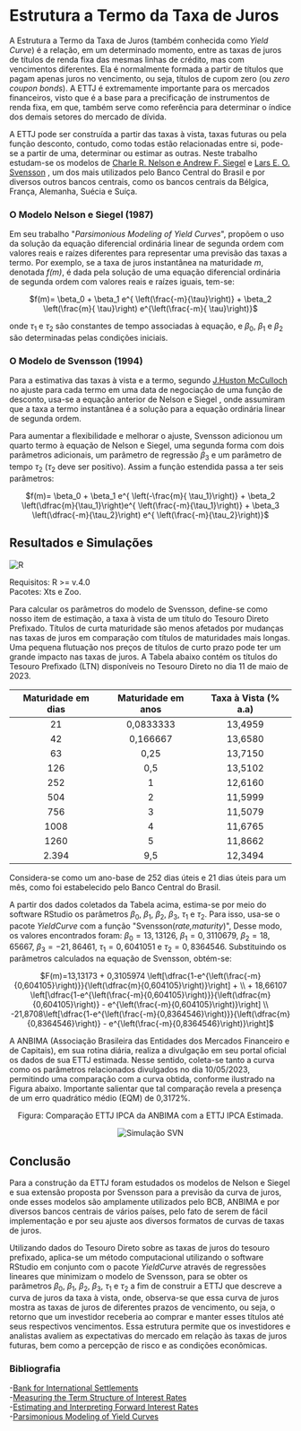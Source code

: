 # Estrutura a Termo da Taxa de Juros

A Estrutura a Termo da Taxa de Juros (também conhecida como *Yield Curve*) é a relação, em um determinado momento, entre as taxas de juros de títulos de renda fixa das mesmas linhas de crédito, mas com vencimentos diferentes. Ela é normalmente formada a partir de títulos que pagam apenas juros no vencimento, ou seja, títulos de cupom zero (ou *zero coupon bonds*). A ETTJ é extremamente importante para os mercados financeiros, visto que é a base para a precificação de instrumentos de renda fixa, em que, também serve como referência para determinar o índice dos demais setores do mercado de dívida.

A ETTJ pode ser construída a partir das taxas à vista, taxas futuras ou pela função desconto, contudo, como todas estão relacionadas entre si, pode-se a partir de uma, determinar ou estimar as outras. Neste trabalho estudam-se os modelos de [Charle R. Nelson e Andrew F. Siegel](http://www.jstor.org/stable/2352957)  e [Lars E. O. Svensson](https://www.elibrary.imf.org/downloadpdf/journals/001/1994/114/001.1994.issue-114-en.xml) , um dos mais utilizados pelo Banco Central do Brasil e por diversos outros bancos centrais, como os bancos centrais da Bélgica, França, Alemanha, Suécia e Suíça.

### O Modelo Nelson e Siegel (1987)
Em seu trabalho "*Parsimonious Modeling of Yield Curves*", propõem o uso da solução da equação diferencial ordinária linear de segunda ordem com valores reais e raízes diferentes para representar uma previsão das taxas a termo. Por exemplo, se a taxa de juros instantânea na maturidade *m*, denotada *f(m)*, é dada pela solução de uma equação diferencial ordinária de segunda ordem com valores reais e raízes iguais, tem-se:

<p align="center">
$f(m)= \beta_0 + \beta_1 e^{ \left(\frac{-m}{\tau}\right)} + \beta_2 \left(\frac{m}{ \tau}\right) e^{\left(\frac{-m}{ \tau}\right)}$
</p>

onde $\tau_1$ e $\tau_2$ são constantes de tempo associadas à equação, e $\beta_0$, $\beta_1$ e $\beta_2$ são determinadas pelas condições iniciais.

### O Modelo de Svensson (1994)
Para a estimativa das taxas à vista e a termo, segundo [J.Huston McCulloch](http://www.jstor.org/stable/2351832) no ajuste para cada termo em uma data de negociação de uma função de desconto, usa-se a equação anterior de Nelson e Siegel , onde assumiram que a taxa a termo instantânea é a solução para a equação ordinária linear de segunda ordem. 

Para aumentar a flexibilidade e melhorar o ajuste, Svensson adicionou um quarto termo à equação de Nelson e Siegel, uma segunda forma com dois parâmetros adicionais, um parâmetro de regressão $\beta_3$ e um parâmetro de tempo $\tau_2$ ($\tau_2$ deve ser positivo). Assim a função estendida passa a ter seis parâmetros:

<p align="center">
$f(m)= \beta_0 + \beta_1 e^{ \left(-\frac{m}{ \tau_1}\right)} + \beta_2 \left(\dfrac{m}{\tau_1}\right)e^{ \left(\frac{-m}{\tau_1}\right)} + \beta_3 \left(\dfrac{-m}{\tau_2}\right) e^{ \left(\frac{-m}{\tau_2}\right)}$
</p>

## Resultados e Simulações
![R](https://img.shields.io/badge/R-276DC3?style=for-the-badge&logo=r&logoColor=white)

Requisitos: R >= v.4.0  
Pacotes: Xts e Zoo.

Para calcular os parâmetros do modelo de Svensson, define-se como nosso item de estimação, a taxa à vista de um título do Tesouro Direto Prefixado. Títulos de curta maturidade são menos afetados por mudanças nas taxas de juros em comparação com títulos de maturidades mais longas. Uma pequena flutuação nos preços de títulos de curto prazo pode ter um grande impacto nas taxas de juros.  A Tabela abaixo contém os títulos do Tesouro Prefixado (LTN) disponíveis no Tesouro Direto no dia 11 de maio de 2023.

| Maturidade em dias | Maturidade em anos | Taxa à Vista (\% a.a) |
|:--------------------:|:-------------------:|:-----------------------:|
| 21                 | 0,0833333           | 13,4959                |
| 42                 | 0,166667            | 13,6580                |
| 63                 | 0,25                | 13,7150                |
| 126                | 0,5                 | 13,5102                |
| 252                | 1                   | 12,6160                |
| 504                | 2                   | 11,5999                |
| 756                | 3                   | 11,5079                |
| 1008               | 4                   | 11,6765                |
| 1260               | 5                   | 11,8662                |
| 2.394              | 9,5                 | 12,3494                |


Considera-se como um ano-base de 252 dias úteis e 21 dias úteis para um mês, como foi estabelecido pelo Banco Central do Brasil.

A partir dos dados coletados da Tabela acima, estima-se por meio do software RStudio os parâmetros $\beta_0$, $\beta_1$, $\beta_2$, $\beta_3$, $\tau_1$ e $\tau_2$. Para isso, usa-se o pacote *YieldCurve* com a função "Svensson(*rate,maturity*)", Desse modo, os valores encontrados foram: $\beta_0=13,13126$, $\beta_1=0,3110679$, $\beta_2=18,65667$, $\beta_3=-21,86461$, $\tau_1=0,6041051$ e $\tau_2=0,8364546$. Substituindo os parâmetros calculados na equação de Svensson, obtém-se:

<p align="center">
$F(m)=13,13173 + 0,3105974 \left[\dfrac{1-e^{\left(\frac{-m}{0,604105}\right)}}{\left(\dfrac{m}{0,604105}\right)}\right] + \\
    + 18,66107 \left[\dfrac{1-e^{\left(\frac{-m}{0,604105}\right)}}{\left(\dfrac{m}{0,604105}\right)} - e^{\left(\frac{-m}{0,604105}\right)}\right] \\
     -21,8708\left[\dfrac{1-e^{\left(\frac{-m}{0,8364546}\right)}}{\left(\dfrac{m}{0,8364546}\right)} - e^{\left(\frac{-m}{0,8364546}\right)}\right]$
</p>

A ANBIMA (Associação Brasileira das Entidades dos Mercados Financeiro e de Capitais), em sua rotina diária, realiza a divulgação em seu portal oficial os dados de sua ETTJ estimada. Nesse sentido, coleta-se tanto a curva como os parâmetros relacionados divulgados no dia 10/05/2023, permitindo uma comparação com a curva obtida, conforme ilustrado na Figura abaixo. Importante salientar que tal comparação revela a presença de um erro quadrático médio (EQM) de 0,3172\%.

<p align="center">
Figura: Comparação ETTJ IPCA da ANBIMA com a ETTJ IPCA Estimada.
<p>

<p align="center">
  <img src="https://github.com/AliFiorentin/Estrutura-a-Termo-da-Taxa-de-Juros/assets/131291202/543fb838-2629-4fb3-8841-7b261dd65235" alt="Simulação SVN" />
</p>

    
## Conclusão
Para a construção da ETTJ foram estudados os modelos de Nelson e Siegel e sua extensão proposta por Svensson para a previsão da curva de juros, onde esses modelos são amplamente utilizados pelo BCB, ANBIMA e por diversos bancos centrais de vários países, pelo fato de serem de fácil implementação e por seu ajuste aos diversos formatos de curvas de taxas de juros.

Utilizando dados do Tesouro Direto sobre as taxas de juros do tesouro prefixado, aplica-se um método computacional utilizando o software RStudio em conjunto com o pacote *YieldCurve* através de regressões lineares que minimizam o modelo de Svensson, para se obter os parâmetros $\beta_0$, $\beta_1$, $\beta_2$, $\beta_3$, $\tau_1$ e $\tau_2$ a fim de construir a ETTJ que descreve a curva de juros da taxa à vista, onde, observa-se que essa curva de juros mostra as taxas de juros de diferentes prazos de vencimento, ou seja, o retorno que um investidor receberia ao comprar e manter esses títulos até seus respectivos vencimentos. Essa estrutura permite que os investidores e analistas avaliem as expectativas do mercado em relação às taxas de juros futuras, bem como a percepção de risco e as condições econômicas.

### Bibliografia
-[Bank for International Settlements](https://papers.ssrn.com/sol3/papers.cfm?abstract_id=1188514)  
-[Measuring the Term Structure of Interest Rates](http://www.jstor.org/stable/2351832)  
-[Estimating and Interpreting Forward Interest Rates](https://www.elibrary.imf.org/downloadpdf/journals/001/1994/114/001.1994.issue-114-en.xml)  
-[Parsimonious Modeling of Yield Curves](http://www.jstor.org/stable/2352957)  
